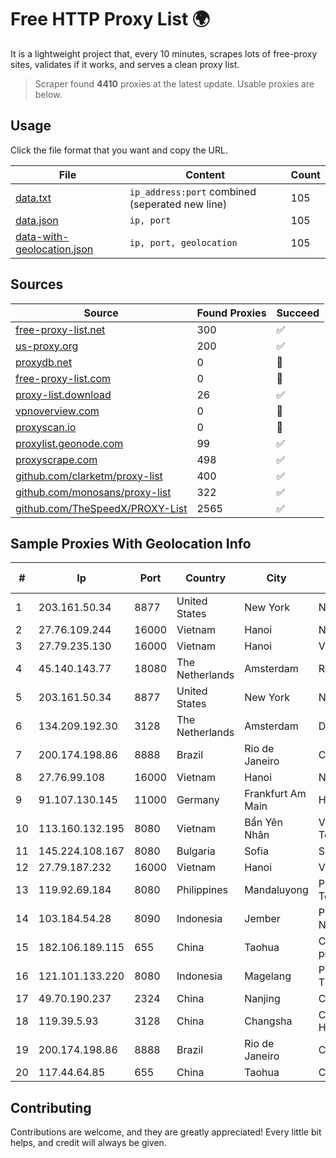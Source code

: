 
# Free HTTP Proxy List 🌍

It is a lightweight project that, every 10 minutes, scrapes lots of free-proxy sites, validates if it works, and serves a clean proxy list.


> Scraper found **4410** proxies at the latest update. Usable proxies are below.

## Usage

Click the file format that you want and copy the URL.


|File|Content|Count|
|----|-------|-----|
|[data.txt](https://raw.githubusercontent.com/themiralay/Proxy-List-World/master/data.txt)|`ip_address:port` combined (seperated new line)|105|
|[data.json](https://raw.githubusercontent.com/themiralay/Proxy-List-World/master/data.json)|`ip, port`|105|
|[data-with-geolocation.json](https://raw.githubusercontent.com/themiralay/Proxy-List-World/master/data-with-geolocation.json)|`ip, port, geolocation`|105|

## Sources

|Source|Found Proxies|Succeed|
|------|-------------|-------|
|[free-proxy-list.net](https://free-proxy-list.net)|300|✅|
|[us-proxy.org](https://www.us-proxy.org)|200|✅|
|[proxydb.net](http://proxydb.net)|0|🚫|
|[free-proxy-list.com](https://free-proxy-list.com/?page=&port=&type%5B%5D=http&type%5B%5D=https&up_time=0&search=Search)|0|🚫|
|[proxy-list.download](https://www.proxy-list.download/HTTP)|26|✅|
|[vpnoverview.com](https://vpnoverview.com/privacy/anonymous-browsing/free-proxy-servers)|0|🚫|
|[proxyscan.io](https://www.proxyscan.io)|0|🚫|
|[proxylist.geonode.com](https://proxylist.geonode.com/api/proxy-list?limit=300&page=1&sort_by=lastChecked&sort_type=desc&protocols=http,https)|99|✅|
|[proxyscrape.com](https://api.proxyscrape.com/v2/?request=displayproxies&protocol=http&timeout=10000&country=all&ssl=all&anonymity=all)|498|✅|
|[github.com/clarketm/proxy-list](https://raw.githubusercontent.com/clarketm/proxy-list/master/proxy-list-raw.txt)|400|✅|
|[github.com/monosans/proxy-list](https://raw.githubusercontent.com/monosans/proxy-list/main/proxies/http.txt)|322|✅|
|[github.com/TheSpeedX/PROXY-List](https://raw.githubusercontent.com/TheSpeedX/PROXY-List/master/http.txt)|2565|✅|


## Sample Proxies With Geolocation Info

|#|Ip|Port|Country|City|Internet Service Provider|
|-|--|----|-------|----|-------------------------|
|1|203.161.50.34|8877|United States|New York|Namecheap, Inc.|
|2|27.76.109.244|16000|Vietnam|Hanoi|Newass2011xDSLHCMC|
|3|27.79.235.130|16000|Vietnam|Hanoi|Viettel Corporation|
|4|45.140.143.77|18080|The Netherlands|Amsterdam|RoyaleHosting BV|
|5|203.161.50.34|8877|United States|New York|Namecheap, Inc.|
|6|134.209.192.30|3128|The Netherlands|Amsterdam|DigitalOcean, LLC|
|7|200.174.198.86|8888|Brazil|Rio de Janeiro|Claro S.A|
|8|27.76.99.108|16000|Vietnam|Hanoi|Newass2011xDSLHCMC|
|9|91.107.130.145|11000|Germany|Frankfurt Am Main|Hetzner Online AG|
|10|113.160.132.195|8080|Vietnam|Bẩn Yên Nhân|VietNam Post and Telecom Corporation|
|11|145.224.108.167|8080|Bulgaria|Sofia|SpaceX Starlink|
|12|27.79.187.232|16000|Vietnam|Hanoi|Viettel Corporation|
|13|119.92.69.184|8080|Philippines|Mandaluyong|Philippine Long Distance Telephone Co.|
|14|103.184.54.28|8090|Indonesia|Jember|PT Proxi Jaringan Nusantara|
|15|182.106.189.115|655|China|Taohua|CHINANET Jiangx province IDC network|
|16|121.101.133.220|8080|Indonesia|Magelang|PT SELARAS CITRA TERABIT|
|17|49.70.190.237|2324|China|Nanjing|Chinanet|
|18|119.39.5.93|3128|China|Changsha|CNC Group CHINA169 Hunan Province Network|
|19|200.174.198.86|8888|Brazil|Rio de Janeiro|Claro S.A|
|20|117.44.64.85|655|China|Taohua|Chinanet|



## Contributing

Contributions are welcome, and they are greatly appreciated! Every
little bit helps, and credit will always be given.

